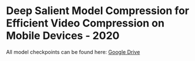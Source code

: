 # Deep Salient Model Compression for Efficient Video Compression on Mobile Devices - 2020


All model checkpoints can be found here: [Google Drive](https://drive.google.com/drive/folders/1RuhbNYIv7bkDHwfEBKdmRfFq4FpLhezb?usp=sharing)

